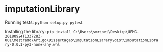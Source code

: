# imputationLibrary

Running tests:
```python setup.py pytest```

Installing the library:
```pip install C:\Users\smribei\Desktop\UFMG-20180924T133728Z-001\Mestrado\Artigo\Dissertação\imputationLibrary\dist\imputationLibrary-0.0.1-py3-none-any.whl```